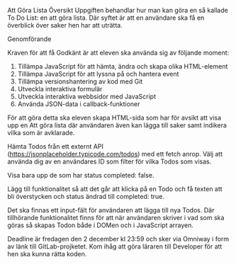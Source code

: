 
Att Göra Lista
Översikt
Uppgiften behandlar hur man kan göra en så kallade To Do List: en att göra lista. Där syftet är att en användare ska få en överblick över saker hen har att uträtta.

Genomförande

Kraven för att få Godkänt är att eleven ska använda sig av följande moment:

1.	Tillämpa JavaScript för att hämta, ändra och skapa olika HTML-element 
2.	Tillämpa JavaScript för att lyssna på och hantera event 
3.	Tillämpa versionshantering av kod med Git  
4.	Utveckla interaktiva formulär 
5.	Utveckla interaktiva webbsidor med JavaScript
6.	Använda JSON-data i callback-funktioner


För att göra detta ska eleven skapa HTML-sida som har för avsikt att visa upp en Att göra lista där användaren även kan lägga till saker samt indikera vilka som är avklarade. 

Hämta Todos från ett externt API (https://jsonplaceholder.typicode.com/todos) med ett fetch anrop. Välj att använda dig av en användares ID som filter för vilka Todos som visas.

Visa bara upp de som har status completed: false.

Lägg till funktionalitet så att det går att klicka på en Todo och få texten att bli överstycken och status ändrad till completed: true.

Det ska finnas ett input-fält för användaren att lägga till nya Todos. Där tillhörande funktionalitet finns för att när användaren skriver i vad som ska göras så skapas Todon både i DOMen och i JavaScript arrayen.

Deadline är fredagen den 2 december kl 23:59 och sker via Omniway i form av länk till GitLab-projketet. Kom ihåg att göra läraren till Developer för att hen ska kunna rätta koden.

